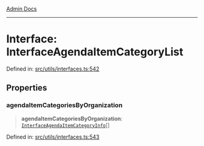 [Admin Docs](/)

***

# Interface: InterfaceAgendaItemCategoryList

Defined in: [src/utils/interfaces.ts:542](https://github.com/gautam-divyanshu/talawa-admin/blob/69cd9f147d3701d1db7821366b2c564d1fb49f77/src/utils/interfaces.ts#L542)

## Properties

### agendaItemCategoriesByOrganization

> **agendaItemCategoriesByOrganization**: [`InterfaceAgendaItemCategoryInfo`](InterfaceAgendaItemCategoryInfo.md)[]

Defined in: [src/utils/interfaces.ts:543](https://github.com/gautam-divyanshu/talawa-admin/blob/69cd9f147d3701d1db7821366b2c564d1fb49f77/src/utils/interfaces.ts#L543)
